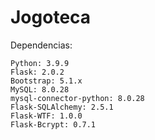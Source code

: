 # Jogoteca

Dependencias:

    Python: 3.9.9
    Flask: 2.0.2
    Bootstrap: 5.1.x
    MySQL: 8.0.28
    mysql-connector-python: 8.0.28
    Flask-SQLAlchemy: 2.5.1
    Flask-WTF: 1.0.0
    Flask-Bcrypt: 0.7.1
